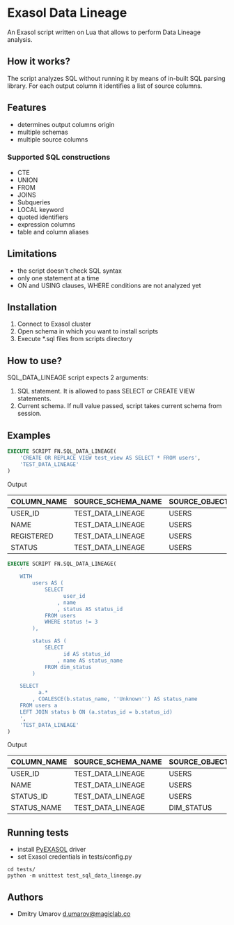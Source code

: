 # Exasol Data Lineage

An Exasol script written on Lua that allows to perform Data Lineage analysis.

## How it works?

The script analyzes SQL without running it by means of in-built SQL parsing library. For each output column it identifies a list of source columns.  

## Features

* determines output columns origin
* multiple schemas
* multiple source columns

### Supported SQL constructions

* CTE
* UNION
* FROM
* JOINS
* Subqueries
* LOCAL keyword
* quoted identifiers
* expression columns
* table and column aliases

## Limitations

* the script doesn't check SQL syntax
* only one statement at a time
* ON and USING clauses, WHERE conditions are not analyzed yet

## Installation

1. Connect to Exasol cluster
2. Open schema in which you want to install scripts
3. Execute *.sql files from scripts directory  

## How to use?

SQL_DATA_LINEAGE script expects 2 arguments:
1. SQL statement. It is allowed to pass SELECT or CREATE VIEW statements.
2. Current schema. If null value passed, script takes current schema from session.

## Examples
 
```sql
EXECUTE SCRIPT FN.SQL_DATA_LINEAGE(
    'CREATE OR REPLACE VIEW test_view AS SELECT * FROM users',
    'TEST_DATA_LINEAGE'
)
```

Output

| COLUMN_NAME | SOURCE_SCHEMA_NAME | SOURCE_OBJECT_NAME | SOURCE_COLUMN_NAME | COLUMN_TYPE | FNAME  | IS_AGG | ORDINAL_POSITION |
| --- | --- | --- | --- | --- | --- | --- | --- |
| USER_ID | TEST_DATA_LINEAGE | USERS | USER_ID | wildcard | (null) | false | 1 |
| NAME | TEST_DATA_LINEAGE | USERS | NAME | wildcard | (null) | false | 2 |
| REGISTERED | TEST_DATA_LINEAGE | USERS | REGISTERED | wildcard | (null) | false | 3 |
| STATUS | TEST_DATA_LINEAGE | USERS | STATUS | wildcard | (null) | false | 4 |

```sql
EXECUTE SCRIPT FN.SQL_DATA_LINEAGE(
    '
    WITH
        users AS (
            SELECT
                  user_id
                , name
                , status AS status_id
            FROM users
            WHERE status != 3
        ),

        status AS (
            SELECT
                  id AS status_id
                , name AS status_name
            FROM dim_status
        )

    SELECT
          a.*
        , COALESCE(b.status_name, ''Unknown'') AS status_name
    FROM users a
    LEFT JOIN status b ON (a.status_id = b.status_id)
    ',
    'TEST_DATA_LINEAGE'
)
```

Output

| COLUMN_NAME | SOURCE_SCHEMA_NAME | SOURCE_OBJECT_NAME | SOURCE_COLUMN_NAME | COLUMN_TYPE | FNAME | IS_AGG | ORDINAL_POSITION |
| --- | --- | --- | --- | --- | --- | --- | --- |
| USER_ID | TEST_DATA_LINEAGE | USERS | USER_ID | wildcard | (null) | false | 1 |
| NAME | TEST_DATA_LINEAGE | USERS | NAME | wildcard | (null) | false | 2 |
| STATUS_ID | TEST_DATA_LINEAGE | USERS | STATUS | wildcard | (null) | false | 3 |
| STATUS_NAME | TEST_DATA_LINEAGE | DIM_STATUS | NAME | expression | COALESCE | false | 4 |

## Running tests

* install [PyEXASOL](https://github.com/badoo/pyexasol) driver
* set Exasol credentials in tests/config.py

```shell script
cd tests/
python -m unittest test_sql_data_lineage.py
```

## Authors

* Dmitry Umarov <d.umarov@magiclab.co>